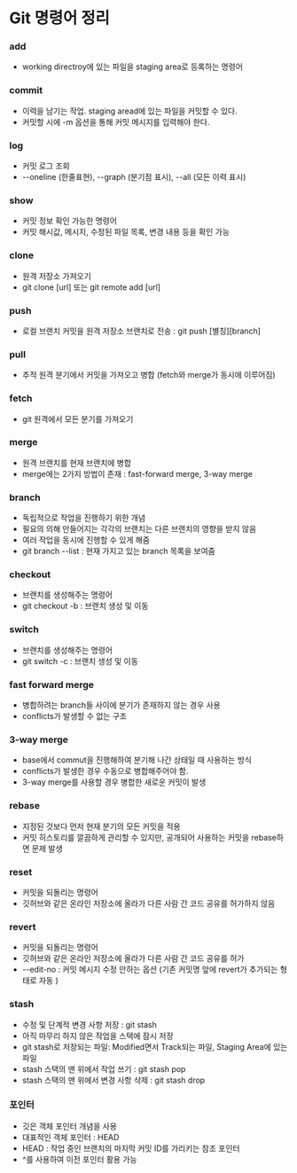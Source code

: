 # Git 명령어 정리

 ### add
 - working directroy에 있는 파일을 staging area로 등록하는 명령어

 ### commit
 - 이력을 남기는 작업. staging aread에 있는 파일을 커밋할 수 있다.
 - 커밋할 시에 -m 옵션을 통해 커밋 메시지를 입력해야 한다.

 ### log
 - 커밋 로그 조회
 - --oneline (한줄표현), --graph (분기점 표시), --all (모든 이력 표시)

 ### show 
 - 커밋 정보 확인 가능한 명령어
 - 커밋 해시값, 메시지, 수정된 파일 목록, 변경 내용 등을 확인 가능

 ### clone
 - 원격 저장소 가져오기
 - git clone [url] 또는 git remote add [url]

 ### push
 - 로컬 브랜치 커밋을 원격 저장소 브랜치로 전송 : git push [별칭][branch]

 ### pull
 - 추적 원격 분기에서 커밋을 가져오고 병합 (fetch와 merge가 동시에 이루어짐)

 ### fetch
 - git 원격에서 모든 분기를 가져오기

 ### merge
 - 원격 브랜치를 현재 브랜치에 병합
 - merge에는 2가지 방법이 존재 : fast-forward merge, 3-way merge

 ### branch
 - 독립적으로 작업을 진행하기 위한 개념
 - 필요의 의해 만들어지는 각각의 브랜치는 다른 브랜치의 영향을 받지 않음
 - 여러 작업을 동시에 진행할 수 있게 해줌
 - git branch --list : 현재 가지고 있는 branch 목록을 보여줌

 ### checkout
 - 브랜치를 생성해주는 명령어
 - git checkout -b : 브랜치 생성 및 이동


 ### switch
 - 브랜치를 생성해주는 명령어
 - git switch -c : 브랜치 생성 및 이동

 ### fast forward merge
 - 병합하려는 branch들 사이에 분기가 존재하지 않는 경우 사용
 - conflicts가 발생할 수 없는 구조


 ### 3-way merge
 - base에서 commut을 진행해하여 분기해 나간 상태일 때 사용하는 방식
 - conflicts가 발생한 경우 수동으로 병합해주어야 함.
 - 3-way merge를 사용할 경우 병합한 새로운 커밋이 발생

 ### rebase
 - 지정된 것보다 먼저 현재 분기의 모든 커밋을 적용
 - 커밋 히스토리를 깔끔하게 관리할 수 있지만, 공개되어 사용하는 커밋을 rebase하면 문제 발생

 ### reset
 - 커밋을 되돌리는 명령어
 - 깃허브와 같은 온라인 저장소에 올라가 다른 사람 간 코드 공유를 허가하지 않음


 ### revert
 - 커밋을 되돌리는 명령어
 - 깃허브와 같은 온라인 저장소에 올라가 다른 사람 간 코드 공유를 허가
 - --edit-no : 커밋 메시지 수정 안하는 옵션 (기존 커밋명 앞에 revert가 추가되는 형태로 자동 )

### stash
- 수정 및 단계적 변경 사항 저장 : git stash
- 아직 마무리 하지 않은 작업을 스택에 잠시 저장
- git stash로 저장되는 파일: Modified면서 Track되는 파일, Staging Area에 있는 파일
- stash 스택의 맨 위에서 작업 쓰기 : git stash pop
- stash 스택의 맨 위에서 변경 사항 삭제 : git stash drop

 ### 포인터
 - 깃은 객체 포인터 개념을 사용
 - 대표적인 객체 포인터 : HEAD
 - HEAD : 작업 중인 브랜치의 마지막 커밋 ID를 가리키는 참조 포인터
 - ^를 사용하여 이전 포인터 활용 가능
